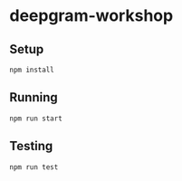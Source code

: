 # deepgram-workshop

## Setup

```
npm install
```

## Running

```
npm run start
```

## Testing

```
npm run test
```
